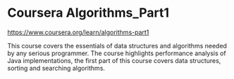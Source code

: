 # Coursera Algorithms_Part1

https://www.coursera.org/learn/algorithms-part1

This course covers the essentials of data structures and algorithms needed by any serious programmer. The course highlights performance analysis of Java implementations, the first part of this course covers data structures, sorting and searching algorithms.
